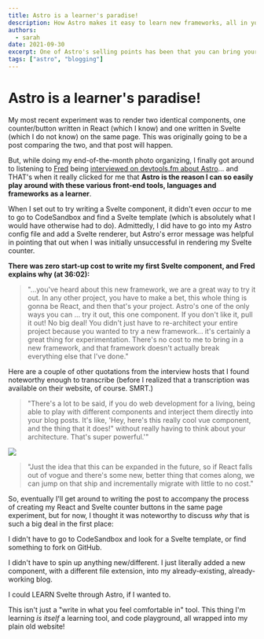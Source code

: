 ```yaml
---
title: Astro is a learner's paradise!
description: How Astro makes it easy to learn new frameworks, all in your own existing project.
authors:
  - sarah
date: 2021-09-30
excerpt: One of Astro's selling points has been that you can bring your own mix-and-match components... but I didn't really get the power of that as a *learner* until just now, listening to Fred K. Schott interviewed on devtools.fm
tags: ["astro", "blogging"]
---
```

# Astro is a learner's paradise!

My most recent experiment was to render two identical components, one counter/button written in React (which I know) and one written in Svelte (which I do not know) on the same page. This was originally going to be a post comparing the two, and that post will happen. 

But, while doing my end-of-the-month photo organizing, I finally got around to listening to [Fred](https://twitter.com/FredKSchott) being [interviewed on devtools.fm about Astro](https://devtools.fm/episode/14)... and THAT's when it really clicked for me that **Astro is the reason I can so easily play around with these various front-end tools, languages and frameworks as a learner**.

When I set out to try writing a Svelte component, it didn't even *occur* to me to go to CodeSandbox and find a Svelte template (which is absolutely what I would have otherwise had to do). Admittedly, I did have to go into my Astro config file and add a Svelte renderer, but Astro's error message was helpful in pointing that out when I was initially unsuccessful in rendering my Svelte counter.

**There was zero start-up cost to write my first Svelte component, and Fred explains why (at 36:02):**

>"...you've heard about this new framework, we are a great way to try it out. In any other project, you have to make a bet, this whole thing is gonna be React, and then that's your project. Astro's one of the only ways you can ... try it out, this one component. If you don't like it, pull it out! No big deal! You didn't just have to re-architect your entire project because you wanted to try a new framework... it's certainly a great thing for experimentation. There's no cost to me to bring in a new framework, and that framework doesn't actually break everything else that I've done."

Here are a couple of other quotations from the interview hosts that I found noteworthy enough to transcribe (before I realized that a transcription was available on their website, of course. SMRT.)

>"There's a lot to be said, if you do web development for a living, being able to play with different components and interject them directly into your blog posts. It's like, 'Hey, here's this really cool vue component, and the thing that it does!" without really having to think about your architecture. That's super powerful.'"

![](/images/birdhrthin.png)

>"Just the idea that this can be expanded in the future, so if React falls out of vogue and there's some new, better thing that comes along, we can jump on that ship and incrementally migrate with little to no cost."


So, eventually I'll get around to writing the post to accompany the process of creating my React and Svelte counter buttons in the same page experiment, but for now, I thought it was noteworthy to discuss *why* that is such a big deal in the first place:

I didn't have to go to CodeSandbox and look for a Svelte template, or find something to fork on GitHub.

I didn't have to spin up anything new/different. I just literally added a new component, with a different file extension, into my already-existing, already-working blog.

I could LEARN Svelte through Astro, if I wanted to.

This isn't just a "write in what you feel comfortable in" tool. This thing I'm learning *is itself* a learning tool, and code playground, all wrapped into my plain old website!